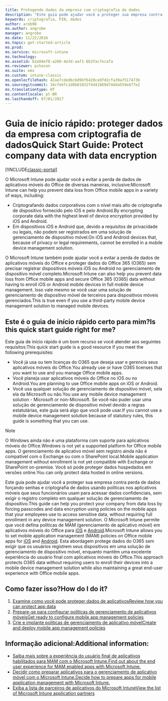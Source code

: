 ```yaml
---
title: Protegendo dados da empresa com criptografia de dados
description: "Este guia pode ajudar você a proteger sua empresa contra perda de dados forçando uma senha e criptografia de dados usando uma política em aplicativos móveis."
keywords: criptografia, PIN, dados
author: arob98
ms.author: angrobe
manager: angrobe
ms.date: 11/22/2016
ms.topic: get-started-article
ms.prod: 
ms.service: microsoft-intune
ms.technology: 
ms.assetid: b1e84ef8-a260-4e3d-aaf1-8b3facfecafa
ms.reviewer: pchacon
ms.suite: ems
ms.custom: intune-classic
ms.openlocfilehash: 42ae7cdedbcbd9bf6420ca9fd2cfa39a75174736
ms.sourcegitcommit: 34cfebfc1d8b81032f4d41869d74dda559e677e2
ms.translationtype: HT
ms.contentlocale: pt-BR
ms.lasthandoff: 07/01/2017
---
```

# <span data-ttu-id="25c86-104">Guia de início rápido: proteger dados da empresa com criptografia de dados</span><span class="sxs-lookup"><span data-stu-id="25c86-104">Quick Start Guide: Protect company data with data encryption</span></span>
<a id="quick-start-guide-protect-company-data-with-data-encryption" class="xliff"></a>

[!INCLUDE[classic-portal](../includes/classic-portal.md)]

<span data-ttu-id="25c86-105">O Microsoft Intune pode ajudar você a evitar a perda de dados de aplicativos móveis do Office de diversas maneiras, inclusive:</span><span class="sxs-lookup"><span data-stu-id="25c86-105">Microsoft Intune can help you prevent data loss from Office mobile apps in a variety of ways, including:</span></span>
- <span data-ttu-id="25c86-106">Criptografando dados corporativos com o nível mais alto de criptografia de dispositivo fornecido pelo iOS e pelo Android.</span><span class="sxs-lookup"><span data-stu-id="25c86-106">By encrypting corporate data with the highest level of device encryption provided by iOS and Android.</span></span>
- <span data-ttu-id="25c86-107">Em dispositivos iOS e Android que, devido a requisitos de privacidade ou legais, não podem ser registrados em uma solução de gerenciamento de dispositivo móvel.</span><span class="sxs-lookup"><span data-stu-id="25c86-107">On iOS and Android devices that, because of privacy or legal requirements, cannot be enrolled in a mobile device management solution.</span></span>

<span data-ttu-id="25c86-108">O Microsoft Intune também pode ajudar você a evitar a perda de dados de aplicativos móveis do Office e proteger dados do Office 365 (O365) sem precisar registrar dispositivos móveis iOS ou Android no gerenciamento de dispositivo móvel completo.</span><span class="sxs-lookup"><span data-stu-id="25c86-108">Microsoft Intune can also help you prevent data loss from Office mobile apps and secure Office 365 (O365) data without having to enroll iOS or Android mobile devices in full mobile device management.</span></span> <span data-ttu-id="25c86-109">Isso vale mesmo se você usar uma solução de gerenciamento de dispositivo móvel de terceiros para dispositivos móveis gerenciados.</span><span class="sxs-lookup"><span data-stu-id="25c86-109">This is true even if you use a third-party mobile device management solution to managed mobile devices.</span></span>

## <span data-ttu-id="25c86-110">Este é o guia de início rápido certo para mim?</span><span class="sxs-lookup"><span data-stu-id="25c86-110">Is this quick start guide right for me?</span></span>
<a id="is-this-quick-start-guide-right-for-me" class="xliff"></a>
<span data-ttu-id="25c86-111">Este guia de início rápido é um bom recurso se você atender aos seguintes requisitos:</span><span class="sxs-lookup"><span data-stu-id="25c86-111">This quick start guide is a good resource if you meet the following prerequisites:</span></span>
- <span data-ttu-id="25c86-112">Você já usa ou tem licenças do O365 que deseja usar e gerencia seus aplicativos móveis do Office.</span><span class="sxs-lookup"><span data-stu-id="25c86-112">You already use or have O365 licenses that you want to use and you manage Office mobile apps.</span></span>
- <span data-ttu-id="25c86-113">Você planeja usar aplicativos móveis do Office no iOS ou no Android.</span><span class="sxs-lookup"><span data-stu-id="25c86-113">You are planning to use Office mobile apps on iOS or Android.</span></span>
- <span data-ttu-id="25c86-114">Você usa qualquer solução de gerenciamento de dispositivo móvel, sela ela da Microsoft ou não.</span><span class="sxs-lookup"><span data-stu-id="25c86-114">You use any mobile device management solution - Microsoft or non-Microsoft.</span></span> <span data-ttu-id="25c86-115">Se você não puder usar uma solução de gerenciamento de dispositivo móvel devido a regras estatutárias, este guia será algo que você pode usar.</span><span class="sxs-lookup"><span data-stu-id="25c86-115">If you cannot use a mobile device management solution because of statutory rules, this guide is something that you can use.</span></span>

> [!NOTE]
> <span data-ttu-id="25c86-116">O Windows ainda não é uma plataforma com suporte para aplicativos móveis do Office.</span><span class="sxs-lookup"><span data-stu-id="25c86-116">Windows is not yet a supported platform for Office mobile apps.</span></span> <span data-ttu-id="25c86-117">O gerenciamento de aplicativo móvel sem registro ainda não é compatível com o Exchange ou com o SharePoint local.</span><span class="sxs-lookup"><span data-stu-id="25c86-117">Mobile application management without enrollment is not yet compatible with Exchange or SharePoint on-premise.</span></span> <span data-ttu-id="25c86-118">Você só pode proteger dados hospedados em versões online.</span><span class="sxs-lookup"><span data-stu-id="25c86-118">You can only protect data hosted in online versions.</span></span>

<span data-ttu-id="25c86-119">Este guia pode ajudar você a proteger sua empresa contra perda de dados forçando senhas e criptografia de dados usando políticas nos aplicativos móveis que seus funcionários usam para acessar dados confidenciais, sem exigir o registro completo em qualquer solução de gerenciamento de dispositivo.</span><span class="sxs-lookup"><span data-stu-id="25c86-119">This guide can help you protect your company from data loss by forcing passcodes and data encryption using policies on the mobile apps that your employees use to access sensitive data, without requiring full enrollment in any device management solution.</span></span> <span data-ttu-id="25c86-120">O Microsoft Intune permite que você defina políticas de MAM (gerenciamento de aplicativo móvel) em aplicativos móveis do Office para [iOS](https://products.office.com/mobile/office-mobile-apps-for-ios) e [Android](https://products.office.com/mobile/office-mobile-apps-for-android).</span><span class="sxs-lookup"><span data-stu-id="25c86-120">Microsoft Intune allows you to set mobile application management (MAM) policies on Office mobile apps for [iOS](https://products.office.com/mobile/office-mobile-apps-for-ios) and [Android](https://products.office.com/mobile/office-mobile-apps-for-android).</span></span> <span data-ttu-id="25c86-121">Esta abordagem protege dados do O365 sem exigir que os usuários registrem seus dispositivos em uma solução de gerenciamento de dispositivo móvel, enquanto mantêm uma excelente experiência do usuário final com aplicativos móveis do Office.</span><span class="sxs-lookup"><span data-stu-id="25c86-121">This approach protects O365 data without requiring users to enroll their devices into a mobile device management solution while also maintaining a great end-user experience with Office mobile apps.</span></span>

## <span data-ttu-id="25c86-122">Como fazer isso?</span><span class="sxs-lookup"><span data-stu-id="25c86-122">How do I do it?</span></span>
<a id="how-do-i-do-it" class="xliff"></a>
1.  [<span data-ttu-id="25c86-123">Examine como você pode proteger dados de aplicativos</span><span class="sxs-lookup"><span data-stu-id="25c86-123">Review how you can protect app data</span></span>](/intune-classic/deploy-use/protect-app-data-using-mobile-app-management-policies-with-microsoft-intune)
2.  [<span data-ttu-id="25c86-124">Prepare-se para configurar políticas de gerenciamento de aplicativos móveis</span><span class="sxs-lookup"><span data-stu-id="25c86-124">Get ready to configure mobile app management policies</span></span>](/intune-classic/deploy-use/get-ready-to-configure-mobile-app-management-policies-with-microsoft-intune)
3.  [<span data-ttu-id="25c86-125">Crie e implante políticas de gerenciamento de aplicativo móvel</span><span class="sxs-lookup"><span data-stu-id="25c86-125">Create and deploy mobile app management policies</span></span>](/intune-classic/deploy-use/create-and-deploy-mobile-app-management-policies-with-microsoft-intune)

## <span data-ttu-id="25c86-126">Informação adicional:</span><span class="sxs-lookup"><span data-stu-id="25c86-126">Additional information:</span></span>
<a id="additional-information" class="xliff"></a>
- [<span data-ttu-id="25c86-127">Saiba mais sobre a experiência do usuário final de aplicativos habilitados para MAM com o Microsoft Intune.</span><span class="sxs-lookup"><span data-stu-id="25c86-127">Find out about the end user experience for MAM enabled apps with Microsoft Intune.</span></span>](/intune-classic/eploy-use/end-user-experience-for-mam-enabled-apps-with-microsoft-intune)
- [<span data-ttu-id="25c86-128">Decidir como preparar aplicativos para o gerenciamento de aplicativo móvel com o Microsoft Intune.</span><span class="sxs-lookup"><span data-stu-id="25c86-128">Decide how to prepare apps for mobile application management with Microsoft Intune.</span></span>](/intune/apps-prepare-mobile-application-management)
- [<span data-ttu-id="25c86-129">Exiba a lista de parceiros de aplicativos do Microsoft Intune</span><span class="sxs-lookup"><span data-stu-id="25c86-129">View the list of Microsoft Intune application partners</span></span>](https://www.microsoft.com/cloud-platform/microsoft-intune-partners)
